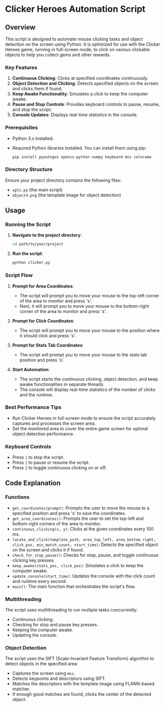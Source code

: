 # Clicker Heroes Automation Script

## Overview

This script is designed to automate mouse clicking tasks and object detection on the screen using Python. It is optimized for use with the Clicker Heroes game, running in full-screen mode, to click on various clickable objects to help you collect gems and other rewards.

### Key Features

1. **Continuous Clicking**: Clicks at specified coordinates continuously.
2. **Object Detection and Clicking**: Detects specified objects on the screen and clicks them if found.
3. **Keep Awake Functionality**: Simulates a click to keep the computer awake.
4. **Pause and Stop Controls**: Provides keyboard controls to pause, resume, and stop the script.
5. **Console Updates**: Displays real-time statistics in the console.

### Prerequisites

- Python 3.x installed.
- Required Python libraries installed. You can install them using pip:

  ```sh
  pip install pyautogui opencv-python numpy keyboard mss colorama
  ```

### Directory Structure

Ensure your project directory contains the following files:
- `opti.py` (the main script)
- `object4.png` (the template image for object detection)

## Usage

### Running the Script

1. **Navigate to the project directory**:

   ```sh
   cd path/to/your/project
   ```

2. **Run the script**:

   ```sh
   python clicker.py
   ```

### Script Flow

1. **Prompt for Area Coordinates**:
   - The script will prompt you to move your mouse to the top-left corner of the area to monitor and press 's'.
   - Next, it will prompt you to move your mouse to the bottom-right corner of the area to monitor and press 's'.

2. **Prompt for Click Coordinates**:
   - The script will prompt you to move your mouse to the position where it should click and press 's'.

3. **Prompt for Stats Tab Coordinates**:
   - The script will prompt you to move your mouse to the stats tab position and press 's'.

4. **Start Automation**:
   - The script starts the continuous clicking, object detection, and keep awake functionalities in separate threads.
   - The console will display real-time statistics of the number of clicks and the runtime.

### Best Performance Tips

- Run Clicker Heroes in full-screen mode to ensure the script accurately captures and processes the screen area.
- Set the monitored area to cover the entire game screen for optimal object detection performance.

### Keyboard Controls

- Press `|` to stop the script.
- Press `{` to pause or resume the script.
- Press `}` to toggle continuous clicking on or off.

## Code Explanation

### Functions

- `get_coordinates(prompt)`: Prompts the user to move the mouse to a specified position and press 's' to save the coordinates.
- `get_area_coordinates()`: Prompts the user to set the top-left and bottom-right corners of the area to monitor.
- `continuous_clicking(x, y)`: Clicks at the given coordinates every 100 ms.
- `locate_and_click(template_path, area_top_left, area_bottom_right, click_pos, min_match_count, start_time)`: Detects the specified object on the screen and clicks it if found.
- `check_for_stop_pause()`: Checks for stop, pause, and toggle continuous clicking key presses.
- `keep_awake(stats_pos, click_pos)`: Simulates a click to keep the computer awake.
- `update_console(start_time)`: Updates the console with the click count and runtime every second.
- `main()`: The main function that orchestrates the script's flow.

### Multithreading

The script uses multithreading to run multiple tasks concurrently:
- Continuous clicking.
- Checking for stop and pause key presses.
- Keeping the computer awake.
- Updating the console.

### Object Detection

The script uses the SIFT (Scale-Invariant Feature Transform) algorithm to detect objects in the specified area:
- Captures the screen using `mss`.
- Detects keypoints and descriptors using SIFT.
- Matches the descriptors with the template image using FLANN-based matcher.
- If enough good matches are found, clicks the center of the detected object.
